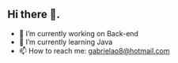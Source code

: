 ## Hi there 👋.

- 🔭 I’m currently working on Back-end
- 🌱 I’m currently learning Java
- 📫 How to reach me: gabrielao8@hotmail.com
